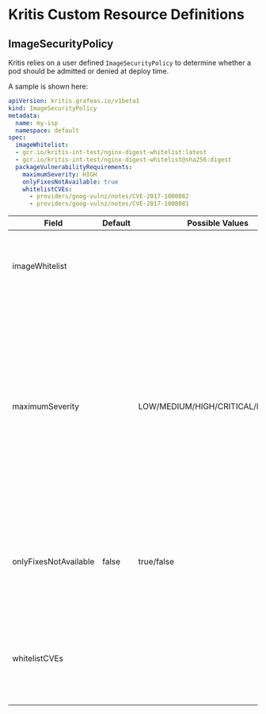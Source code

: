 # Kritis Custom Resource Definitions

## ImageSecurityPolicy

Kritis relies on a user defined `ImageSecurityPolicy` to determine whether a pod should be admitted or denied at deploy time.

A sample is shown here:
```yaml
apiVersion: kritis.grafeas.io/v1beta1
kind: ImageSecurityPolicy
metadata:
  name: my-isp
  namespace: default
spec:
  imageWhitelist: 
  - gcr.io/kritis-int-test/nginx-digest-whitelist:latest
  - gcr.io/kritis-int-test/nginx-digest-whitelist@sha256:digest
  packageVulnerabilityRequirements:
    maximumSeverity: HIGH
    onlyFixesNotAvailable: true
    whitelistCVEs:
      - providers/goog-vulnz/notes/CVE-2017-1000082
      - providers/goog-vulnz/notes/CVE-2017-1000081
```


| Field                     | Default | Possible Values                  | Details  |
| -----------------------   | ------- |---------------------------       | -------- |
| imageWhitelist            |         |                                  | A list of images that are whitelisted and should always be allowed. |
| maximumSeverity           |         |LOW/MEDIUM/HIGH/CRITICAL/BLOCKALL | The maximum CVE severity allowed in an image. An image with CVEs exceeding this limit will result in the pod being denied. `BLOCKALL` will block an image with any CVEs that aren't whitelisted.|
| onlyFixesNotAvailable     | false   | true/false                       | When set to true, any images that contain CVEs with fixes available will be denied. |
| whitelistCVEs             |         |                                  | Ignore these CVEs when deciding whether to allow or deny a pod. |
